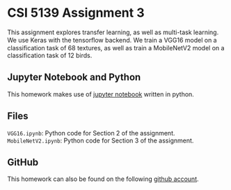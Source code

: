 # CSI 5139 Assignment 3

This assignment explores transfer learning, as well as multi-task learning. We use Keras with the tensorﬂow backend. We train a VGG16 model on a classification task of 68 textures, as well as train a MobileNetV2 model on a classification task of 12 birds.

## Jupyter Notebook and Python

This homework makes use of [jupyter notebook](http://jupyter.org/) written in python.

## Files

`VGG16.ipynb`: Python code for Section 2 of the assignment.
`MobileNetV2.ipynb`: Python code for Section 3 of the assignment.

## GitHub

This homework can also be found on the following [github account](https://github.com/sofa13/csi5139_a3).
